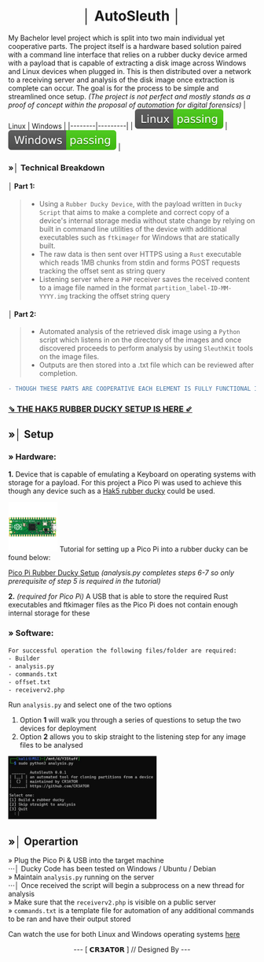 <div align="center">
  <h1> │ AutoSleuth │ </h1>
</div>

My Bachelor level project which is split into two main individual yet cooperative parts. The project itself is a hardware based solution paired with a command line interface that relies on a rubber ducky device armed with a payload that is capable of extracting a disk image across Windows and Linux devices when plugged in. This is then distributed over a network to a receiving server and analysis of the disk image once extraction is complete can occur. The goal is for the process to be simple and streamlined once setup. *(The project is not perfect and mostly stands as a proof of concept within the proposal of automation for digital forensics)*
| Linux  | Windows |
|--------|---------|
| ![GitHub Workflow Status](https://github.com/CR3A7OR/AutoSleuth/blob/main/README_Photos/Linux%20passing.svg) | ![GitHub Workflow Status](https://github.com/CR3A7OR/AutoSleuth/blob/main/README_Photos/Windows%20passing.svg) |


### »│ Technical Breakdown
#### │ Part 1:
> - Using a `Rubber Ducky Device`, with the payload written in `Ducky Script` that aims to make a complete and correct copy of a device's internal storage media without state change by relying on built in command line utilities of the device with additional executables such as `ftkimager` for Windows that are statically built. 
> - The raw data is then sent over HTTPS using a `Rust` executable which reads 1MB chunks from stdin and forms POST requests tracking the offset sent as string query
> - Listening server where a `PHP` receiver saves the received content to a image file named in the format `partition_label-ID-MM-YYYY.img` tracking the offset string query

#### │ Part 2: 
> - Automated analysis of the retrieved disk image using a `Python` script which listens in on the directory of the images and once discovered proceeds to perform analysis by using `SleuthKit` tools on the image files. 
> - Outputs are then stored into a .txt file which can be reviewed after completion. 

```diff
- THOUGH THESE PARTS ARE COOPERATIVE EACH ELEMENT IS FULLY FUNCTIONAL INDEPENDENTLY OF EACH OTHER ALONG FOR EASY MODIFICATION -
```

### **[ ⇘ THE HAK5 RUBBER DUCKY SETUP IS HERE ⇙](https://github.com/CR3A7OR/AutoSleuth/tree/main/Hak5_Setup)**

## »│ Setup 

### » Hardware: 
**1.** Device that is capable of emulating a Keyboard on operating systems with storage for a payload. For this project a Pico Pi was used to achieve this though any device such as a [Hak5 rubber ducky](https://shop.hak5.org/products/usb-rubber-ducky-deluxe) could be used.

<img width="20%" src="README_Photos/Pico.png">
Tutorial for setting up a Pico Pi into a rubber ducky can be found below:

[Pico Pi Rubber Ducky Setup](https://github.com/dbisu/pico-ducky)
*(analysis.py completes steps 6-7 so only prerequisite of step 5 is required in the tutorial)*

**2.** *(required for Pico Pi)* A USB that is able to store the required Rust executables and ftkimager files as the Pico Pi does not contain enough internal storage for these 

### » Software: 
```
For successful operation the following files/folder are required:
- Builder
- analysis.py
- commands.txt
- offset.txt
- receiverv2.php
```

Run `analysis.py` and select one of the two options
1. Option **1** will walk you through a series of questions to setup the two devices for deployment
2. Option **2** allows you to skip straight to the listening step for any image files to be analysed

<img width="60%" src="README_Photos/analysis.png">

## »│ Operartion

» Plug the Pico Pi & USB into the target machine \
⋅⋅⋅│ Ducky Code has been tested on Windows / Ubuntu / Debian \
» Maintain `analysis.py` running on the server \
⋅⋅⋅│ Once received the script will begin a subprocess on a new thread for analysis \
» Make sure that the `receiverv2.php` is visible on a public server \
» `commands.txt` is a template file for automation of any additional commands to be ran and have their output stored

Can watch the use for both Linux and Windows operating systems [here](https://youtu.be/3uT5HS6frBo)

<div align="center">
--- [ 𝗖𝗥𝟯𝗔𝗧𝟬𝗥 ] // Designed By --- 
</div>
